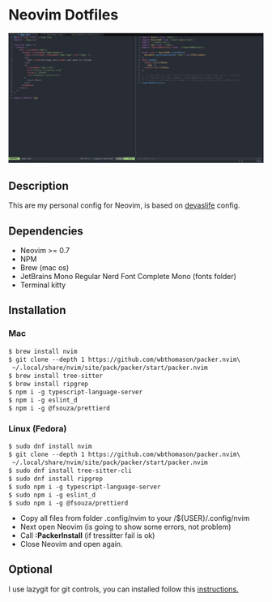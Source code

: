 # Neovim Dotfiles

<img src='./images/start_screen.png' alt='start_screen' />

## Description

This are my personal config for Neovim, is based on <a href='https://www.youtube.com/watch?v=ajmK0ZNcM4Q&t'>devaslife</a> config.

## Dependencies

- Neovim >= 0.7
- NPM
- Brew (mac os)
- JetBrains Mono Regular Nerd Font Complete Mono (fonts folder)
- Terminal kitty

## Installation

### Mac

```
$ brew install nvim
$ git clone --depth 1 https://github.com/wbthomason/packer.nvim\
 ~/.local/share/nvim/site/pack/packer/start/packer.nvim
$ brew install tree-sitter
$ brew install ripgrep
$ npm i -g typescript-language-server
$ npm i -g eslint_d
$ npm i -g @fsouza/prettierd
```

### Linux (Fedora)

```
$ sudo dnf install nvim
$ git clone --depth 1 https://github.com/wbthomason/packer.nvim\
 ~/.local/share/nvim/site/pack/packer/start/packer.nvim
$ sudo dnf install tree-sitter-cli
$ sudo dnf install ripgrep
$ sudo npm i -g typescript-language-server
$ sudo npm i -g eslint_d
$ sudo npm i -g @fsouza/prettierd
```


- Copy all files from folder .config/nvim to your /${USER}/.config/nvim
- Next open Neovim (is going to show some errors, not problem)
- Call **:PackerInstall** (if tressitter fail is ok)
- Close Neovim and open again.

## Optional

I use lazygit for git controls, you can installed follow this <a href='https://github.com/jesseduffield/lazygit#installation'>instructions.</a> 
